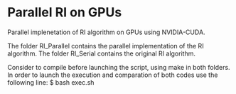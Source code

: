 # Parallel RI on GPUs   

Parallel implenetation of RI algorithm on GPUs using NVIDIA-CUDA. 

The folder RI_Parallel contains the parallel implementation of the RI algorithm. 
The folder RI_Serial contains the original RI algorithm. 

Consider to compile before launching the script, using make in both folders. 
In order to launch the execution and comparation of both codes use the following line: 
$ bash exec.sh 
